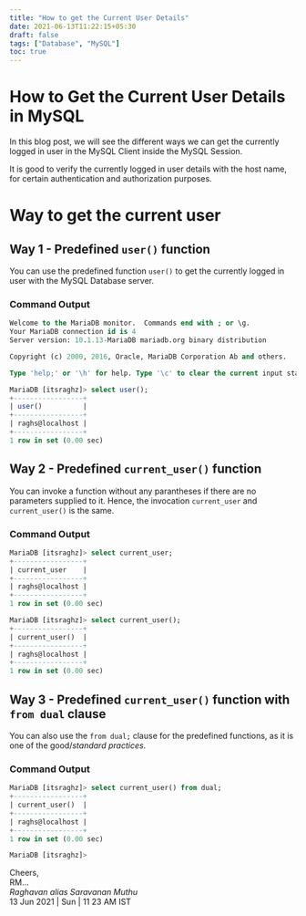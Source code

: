 ```yaml
---
title: "How to get the Current User Details"
date: 2021-06-13T11:22:15+05:30
draft: false
tags: ["Database", "MySQL"]
toc: true
---
```


# How to Get the Current User Details in MySQL

In this blog post, we will see the different ways we can get the currently logged in user in the 
MySQL Client inside the MySQL Session. 

It is good to verify the currently logged in user details with the host name, for certain authentication 
and authorization purposes. 

<!--more-->

# Way to get the current user

## Way 1 - Predefined `user()` function 

You can use the predefined function `user()` to get the currently logged in user with the MySQL Database server.

### Command Output

```sql
Welcome to the MariaDB monitor.  Commands end with ; or \g.
Your MariaDB connection id is 4
Server version: 10.1.13-MariaDB mariadb.org binary distribution

Copyright (c) 2000, 2016, Oracle, MariaDB Corporation Ab and others.

Type 'help;' or '\h' for help. Type '\c' to clear the current input statement.

MariaDB [itsraghz]> select user();
+-----------------+
| user()          |
+-----------------+
| raghs@localhost |
+-----------------+
1 row in set (0.00 sec)
```

## Way 2 - Predefined `current_user()` function

You can invoke a function without any parantheses if there are no parameters supplied to it. Hence, the invocation 
`current_user` and `current_user()` is the same. 

### Command Output 

```sql
MariaDB [itsraghz]> select current_user;
+-----------------+
| current_user    |
+-----------------+
| raghs@localhost |
+-----------------+
1 row in set (0.00 sec)

MariaDB [itsraghz]> select current_user();
+-----------------+
| current_user()  |
+-----------------+
| raghs@localhost |
+-----------------+
1 row in set (0.00 sec)
```

## Way 3 - Predefined `current_user()` function with `from dual` clause

You can also use the `from dual;` clause for the predefined functions, as it is one of the good/*standard practices*.

### Command Output 

```sql
MariaDB [itsraghz]> select current_user() from dual;
+-----------------+
| current_user()  |
+-----------------+
| raghs@localhost |
+-----------------+
1 row in set (0.00 sec)

MariaDB [itsraghz]>
```

Cheers,\
RM...\
_Raghavan alias Saravanan Muthu_\
13 Jun 2021 | Sun | 11 23 AM IST

